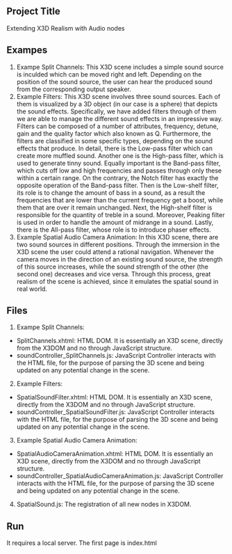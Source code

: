 ## Project Title 
Extending X3D Realism with Audio nodes

## Exampes
1. Exampe Split Channels: This X3D scene includes a simple sound source is inculded which can be moved right and left. Depending on the position of the sound source, the user can hear the produced sound from the corresponding output speaker.
2. Example Filters: This X3D scene involves three sound sources. Each of them is visualized by a 3D object (in our case is a sphere) that depicts the sound effects. Specifically, we have added filters through of them we are able to manage the different sound effects in an impressive way. Filters can be composed of a number of attributes, frequency, detune, gain and the quality factor which also known as Q. Furthermore, the filters are classified in some specific types, depending on the sound effects that produce. In detail, there is the Low-pass filter which can create more muffled sound. Another one is the High-pass filter, which is used to generate tinny sound. Equally important is the Band-pass filter, which cuts off low and high frequencies and passes through only these within a certain range. On the contrary, the Notch filter has exactly the opposite operation of the Band-pass filter. Then is the Low-shelf filter, its role is to change the amount of bass in a sound, as a result the frequencies that are lower than the current frequency get a boost, while them that are over it remain unchanged. Next, the High-shelf filter is responsible for the quantity of treble in a sound. Moreover, Peaking filter is used in order to handle the amount of midrange in a sound. Lastly, there is the All-pass filter, whose role is to introduce phaser effects.
3. Example Spatial Audio Camera Animation: In this X3D scene, there are two sound sources in different positions. Through the immersion in the X3D scene the user could attend a rational navigation. Whenever the camera moves in the direction of an existing sound source, the strength of this source increases, while the sound strength of the other (the second one) decreases and vice versa. Through this process, great realism of the scene is achieved, since it emulates the spatial sound in real world.

## Files
1. Exampe Split Channels:
- SplitChannels.xhtml: HTML  DOM. It is  essentially  an  X3D  scene,  directly  from  the X3DOM and no through JavaScript structure.
- soundController_SplitChannels.js:  JavaScript  Controller interacts with the HTML file, for the purpose of parsing the 3D scene and being updated on any potential change in the scene.

2. Example Filters:
- SpatialSoundFilter.xhtml: HTML  DOM. It is  essentially  an  X3D  scene,  directly  from  the X3DOM and no through JavaScript structure.
- soundController_SpatialSoundFilter.js:  JavaScript  Controller interacts with the HTML file, for the purpose of parsing the 3D scene and being updated on any potential change in the scene.

3. Example Spatial Audio Camera Animation:

- SpatialAudioCameraAnimation.xhtml: HTML  DOM. It is  essentially  an  X3D  scene,  directly  from  the X3DOM and no through JavaScript structure.
- soundController_SpatialAudioCameraAnimation.js:  JavaScript  Controller interacts with the HTML file, for the purpose of parsing the 3D scene and being updated on any potential change in the scene.

4. SpatialSound.js: The registration of all new nodes in X3DOM.

## Run
It requires a local server. The first page is index.html
